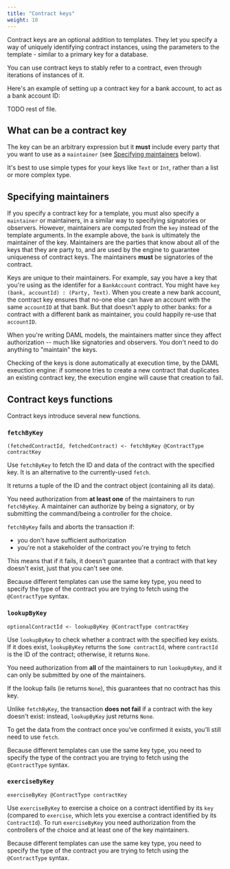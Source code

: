 ```yaml
---
title: "Contract keys"
weight: 10
---
```


Contract keys are an optional addition to templates. They let you specify a way of uniquely identifying contract instances, using the parameters to the template - similar to a primary key for a database.

You can use contract keys to stably refer to a contract, even through iterations of instances of it.

Here's an example of setting up a contract key for a bank account, to act as a bank account ID:

TODO rest of file.

## What can be a contract key

The key can be an arbitrary expression but it **must** include every
party that you want to use as a `maintainer` (see [Specifying
maintainers](#specifying-maintainers) below).

It's best to use simple types for your keys like `Text` or `Int`, rather
than a list or more complex type.

## Specifying maintainers

If you specify a contract key for a template, you must also specify a
`maintainer` or maintainers, in a similar way to specifying signatories
or observers. However, maintainers are computed from the `key` instead
of the template arguments. In the example above, the `bank` is
ultimately the maintainer of the key. Maintainers are the parties that
know about all of the keys that they are party to, and are used by the
engine to guarantee uniqueness of contract keys. The maintainers
**must** be signatories of the contract.

Keys are unique to their maintainers. For example, say you have a key
that you're using as the identifer for a `BankAccount` contract. You
might have `key (bank, accountId) : (Party, Text)`. When you create a
new bank account, the contract key ensures that no-one else can have an
account with the same `accountID` at that bank. But that doesn't apply
to other banks: for a contract with a different bank as maintainer, you
could happily re-use that `accountID`.

When you're writing DAML models, the maintainers matter since they
affect authorization -- much like signatories and observers. You don't
need to do anything to "maintain" the keys.

Checking of the keys is done automatically at execution time, by the
DAML exeuction engine: if someone tries to create a new contract that
duplicates an existing contract key, the execution engine will cause
that creation to fail.

## Contract keys functions

Contract keys introduce several new functions.

### `fetchByKey`

`(fetchedContractId, fetchedContract) <- fetchByKey @ContractType
contractKey`

Use `fetchByKey` to fetch the ID and data of the contract with the
specified key. It is an alternative to the currently-used `fetch`.

It returns a tuple of the ID and the contract object (containing all its
data).

You need authorization from **at least one** of the maintainers to run
`fetchByKey`. A maintainer can authorize by being a signatory, or by
submitting the command/being a controller for the choice.

`fetchByKey` fails and aborts the transaction if:

- you don't have sufficient authorization
- you're not a stakeholder of the contract you're trying to fetch

This means that if it fails, it doesn't guarantee that a contract with
that key doesn't exist, just that you can't see one.

Because different templates can use the same key type, you need to
specify the type of the contract you are trying to fetch using the
`@ContractType` syntax.

### `lookupByKey`

`optionalContractId <- lookupByKey @ContractType contractKey`

Use `lookupByKey` to check whether a contract with the specified key
exists. If it does exist, `lookupByKey` returns the `Some contractId`,
where `contractId` is the ID of the contract; otherwise, it returns
`None`.

You need authorization from **all** of the maintainers to run
`lookupByKey`, and it can only be submitted by one of the maintainers.

If the lookup fails (ie returns `None`), this guarantees that no
contract has this key.

Unlike `fetchByKey`, the transaction **does not fail** if a contract
with the key doesn't exist: instead, `lookupByKey` just returns `None`.

To get the data from the contract once you've confirmed it exists,
you'll still need to use `fetch`.

Because different templates can use the same key type, you need to
specify the type of the contract you are trying to fetch using the
`@ContractType` syntax.

### `exerciseByKey`

`exerciseByKey @ContractType contractKey`

Use `exerciseByKey` to exercise a choice on a contract identified by its
`key` (compared to `exercise`, which lets you exercise a contract
identified by its `ContractId`). To run `exerciseByKey` you need
authorization from the controllers of the choice and at least one of the
key maintainers.

Because different templates can use the same key type, you need to
specify the type of the contract you are trying to fetch using the
`@ContractType` syntax.